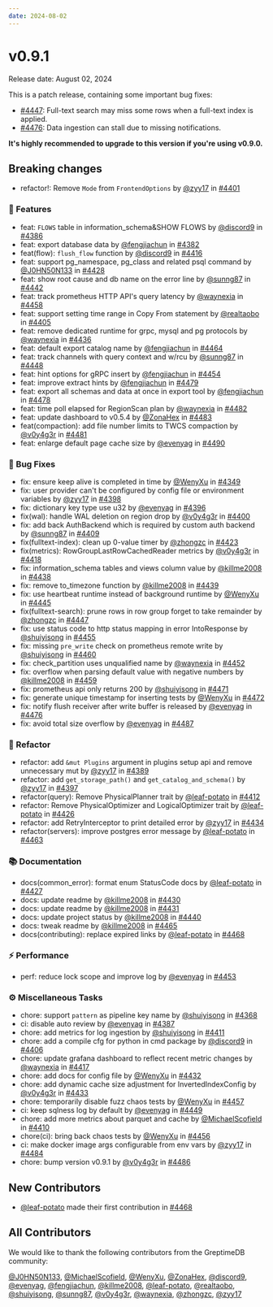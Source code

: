 ```yaml
---
date: 2024-08-02
---
```


# v0.9.1

Release date: August 02, 2024

This is a patch release, containing some important bug fixes:

- [#4447](https://github.com/GreptimeTeam/greptimedb/pull/4447): Full-text search may miss some rows when a full-text index is applied.
- [#4476](https://github.com/GreptimeTeam/greptimedb/pull/4476): Data ingestion can stall due to missing notifications.


**It's highly recommended to upgrade to this version if you're using v0.9.0.**



## Breaking changes

* refactor!: Remove `Mode` from `FrontendOptions` by [@zyy17](https://github.com/zyy17) in [#4401](https://github.com/GreptimeTeam/greptimedb/pull/4401)

### 🚀 Features

* feat: `FLOWS` table in information_schema&SHOW FLOWS by [@discord9](https://github.com/discord9) in [#4386](https://github.com/GreptimeTeam/greptimedb/pull/4386)
* feat: export database data by [@fengjiachun](https://github.com/fengjiachun) in [#4382](https://github.com/GreptimeTeam/greptimedb/pull/4382)
* feat(flow): `flush_flow` function by [@discord9](https://github.com/discord9) in [#4416](https://github.com/GreptimeTeam/greptimedb/pull/4416)
* feat: support pg_namespace, pg_class and related psql command by [@J0HN50N133](https://github.com/J0HN50N133) in [#4428](https://github.com/GreptimeTeam/greptimedb/pull/4428)
* feat: show root cause and db name on the error line by [@sunng87](https://github.com/sunng87) in [#4442](https://github.com/GreptimeTeam/greptimedb/pull/4442)
* feat: track prometheus HTTP API's query latency  by [@waynexia](https://github.com/waynexia) in [#4458](https://github.com/GreptimeTeam/greptimedb/pull/4458)
* feat: support setting time range in Copy From statement by [@realtaobo](https://github.com/realtaobo) in [#4405](https://github.com/GreptimeTeam/greptimedb/pull/4405)
* feat: remove dedicated runtime for grpc, mysql and pg protocols  by [@waynexia](https://github.com/waynexia) in [#4436](https://github.com/GreptimeTeam/greptimedb/pull/4436)
* feat: default export catalog name by [@fengjiachun](https://github.com/fengjiachun) in [#4464](https://github.com/GreptimeTeam/greptimedb/pull/4464)
* feat: track channels with query context and w/rcu by [@sunng87](https://github.com/sunng87) in [#4448](https://github.com/GreptimeTeam/greptimedb/pull/4448)
* feat: hint options for gRPC insert by [@fengjiachun](https://github.com/fengjiachun) in [#4454](https://github.com/GreptimeTeam/greptimedb/pull/4454)
* feat: improve extract hints by [@fengjiachun](https://github.com/fengjiachun) in [#4479](https://github.com/GreptimeTeam/greptimedb/pull/4479)
* feat: export all schemas and data at once in export tool by [@fengjiachun](https://github.com/fengjiachun) in [#4478](https://github.com/GreptimeTeam/greptimedb/pull/4478)
* feat: time poll elapsed for RegionScan plan by [@waynexia](https://github.com/waynexia) in [#4482](https://github.com/GreptimeTeam/greptimedb/pull/4482)
* feat: update dashboard to v0.5.4 by [@ZonaHex](https://github.com/ZonaHex) in [#4483](https://github.com/GreptimeTeam/greptimedb/pull/4483)
* feat(compaction): add file number limits to TWCS compaction by [@v0y4g3r](https://github.com/v0y4g3r) in [#4481](https://github.com/GreptimeTeam/greptimedb/pull/4481)
* feat: enlarge default page cache size by [@evenyag](https://github.com/evenyag) in [#4490](https://github.com/GreptimeTeam/greptimedb/pull/4490)

### 🐛 Bug Fixes

* fix: ensure keep alive is completed in time by [@WenyXu](https://github.com/WenyXu) in [#4349](https://github.com/GreptimeTeam/greptimedb/pull/4349)
* fix: user provider can't be configured by config file or environment variables by [@zyy17](https://github.com/zyy17) in [#4398](https://github.com/GreptimeTeam/greptimedb/pull/4398)
* fix: dictionary key type use u32 by [@evenyag](https://github.com/evenyag) in [#4396](https://github.com/GreptimeTeam/greptimedb/pull/4396)
* fix(wal): handle WAL deletion on region drop by [@v0y4g3r](https://github.com/v0y4g3r) in [#4400](https://github.com/GreptimeTeam/greptimedb/pull/4400)
* fix: add back AuthBackend which is required by custom auth backend by [@sunng87](https://github.com/sunng87) in [#4409](https://github.com/GreptimeTeam/greptimedb/pull/4409)
* fix(fulltext-index): clean up 0-value timer by [@zhongzc](https://github.com/zhongzc) in [#4423](https://github.com/GreptimeTeam/greptimedb/pull/4423)
* fix(metrics): RowGroupLastRowCachedReader metrics by [@v0y4g3r](https://github.com/v0y4g3r) in [#4418](https://github.com/GreptimeTeam/greptimedb/pull/4418)
* fix: information_schema tables and views column value by [@killme2008](https://github.com/killme2008) in [#4438](https://github.com/GreptimeTeam/greptimedb/pull/4438)
* fix: remove to_timezone function by [@killme2008](https://github.com/killme2008) in [#4439](https://github.com/GreptimeTeam/greptimedb/pull/4439)
* fix: use heartbeat runtime instead of background runtime by [@WenyXu](https://github.com/WenyXu) in [#4445](https://github.com/GreptimeTeam/greptimedb/pull/4445)
* fix(fulltext-search): prune rows in row group forget to take remainder by [@zhongzc](https://github.com/zhongzc) in [#4447](https://github.com/GreptimeTeam/greptimedb/pull/4447)
* fix: use status code to http status mapping in error IntoResponse by [@shuiyisong](https://github.com/shuiyisong) in [#4455](https://github.com/GreptimeTeam/greptimedb/pull/4455)
* fix: missing `pre_write` check on prometheus remote write by [@shuiyisong](https://github.com/shuiyisong) in [#4460](https://github.com/GreptimeTeam/greptimedb/pull/4460)
* fix: check_partition uses unqualified name by [@waynexia](https://github.com/waynexia) in [#4452](https://github.com/GreptimeTeam/greptimedb/pull/4452)
* fix: overflow when parsing default value with negative numbers by [@killme2008](https://github.com/killme2008) in [#4459](https://github.com/GreptimeTeam/greptimedb/pull/4459)
* fix: prometheus api only returns 200 by [@shuiyisong](https://github.com/shuiyisong) in [#4471](https://github.com/GreptimeTeam/greptimedb/pull/4471)
* fix: generate unique timestamp for inserting tests by [@WenyXu](https://github.com/WenyXu) in [#4472](https://github.com/GreptimeTeam/greptimedb/pull/4472)
* fix: notify flush receiver after write buffer is released by [@evenyag](https://github.com/evenyag) in [#4476](https://github.com/GreptimeTeam/greptimedb/pull/4476)
* fix: avoid total size overflow by [@evenyag](https://github.com/evenyag) in [#4487](https://github.com/GreptimeTeam/greptimedb/pull/4487)

### 🚜 Refactor

* refactor: add `&mut Plugins` argument in plugins setup api and remove unnecessary mut by [@zyy17](https://github.com/zyy17) in [#4389](https://github.com/GreptimeTeam/greptimedb/pull/4389)
* refactor: add `get_storage_path()` and `get_catalog_and_schema()` by [@zyy17](https://github.com/zyy17) in [#4397](https://github.com/GreptimeTeam/greptimedb/pull/4397)
* refactor(query): Remove PhysicalPlanner trait by [@leaf-potato](https://github.com/leaf-potato) in [#4412](https://github.com/GreptimeTeam/greptimedb/pull/4412)
* refactor: Remove PhysicalOptimizer and LogicalOptimizer trait by [@leaf-potato](https://github.com/leaf-potato) in [#4426](https://github.com/GreptimeTeam/greptimedb/pull/4426)
* refactor: add RetryInterceptor to print detailed error by [@zyy17](https://github.com/zyy17) in [#4434](https://github.com/GreptimeTeam/greptimedb/pull/4434)
* refactor(servers): improve postgres error message by [@leaf-potato](https://github.com/leaf-potato) in [#4463](https://github.com/GreptimeTeam/greptimedb/pull/4463)

### 📚 Documentation

* docs(common_error): format enum StatusCode docs by [@leaf-potato](https://github.com/leaf-potato) in [#4427](https://github.com/GreptimeTeam/greptimedb/pull/4427)
* docs: update readme by [@killme2008](https://github.com/killme2008) in [#4430](https://github.com/GreptimeTeam/greptimedb/pull/4430)
* docs: update readme by [@killme2008](https://github.com/killme2008) in [#4431](https://github.com/GreptimeTeam/greptimedb/pull/4431)
* docs: update project status by [@killme2008](https://github.com/killme2008) in [#4440](https://github.com/GreptimeTeam/greptimedb/pull/4440)
* docs: tweak readme by [@killme2008](https://github.com/killme2008) in [#4465](https://github.com/GreptimeTeam/greptimedb/pull/4465)
* docs(contributing): replace expired links by [@leaf-potato](https://github.com/leaf-potato) in [#4468](https://github.com/GreptimeTeam/greptimedb/pull/4468)

### ⚡ Performance

* perf: reduce lock scope and improve log by [@evenyag](https://github.com/evenyag) in [#4453](https://github.com/GreptimeTeam/greptimedb/pull/4453)

### ⚙️ Miscellaneous Tasks

* chore: support `pattern` as pipeline key name by [@shuiyisong](https://github.com/shuiyisong) in [#4368](https://github.com/GreptimeTeam/greptimedb/pull/4368)
* ci: disable auto review by [@evenyag](https://github.com/evenyag) in [#4387](https://github.com/GreptimeTeam/greptimedb/pull/4387)
* chore: add metrics for log ingestion by [@shuiyisong](https://github.com/shuiyisong) in [#4411](https://github.com/GreptimeTeam/greptimedb/pull/4411)
* chore: add a compile cfg for python in cmd package by [@discord9](https://github.com/discord9) in [#4406](https://github.com/GreptimeTeam/greptimedb/pull/4406)
* chore: update grafana dashboard to reflect recent metric changes by [@waynexia](https://github.com/waynexia) in [#4417](https://github.com/GreptimeTeam/greptimedb/pull/4417)
* chore: add docs for config file by [@WenyXu](https://github.com/WenyXu) in [#4432](https://github.com/GreptimeTeam/greptimedb/pull/4432)
* chore: add dynamic cache size adjustment for InvertedIndexConfig by [@v0y4g3r](https://github.com/v0y4g3r) in [#4433](https://github.com/GreptimeTeam/greptimedb/pull/4433)
* chore: temporarily disable fuzz chaos tests by [@WenyXu](https://github.com/WenyXu) in [#4457](https://github.com/GreptimeTeam/greptimedb/pull/4457)
* ci: keep sqlness log by default by [@evenyag](https://github.com/evenyag) in [#4449](https://github.com/GreptimeTeam/greptimedb/pull/4449)
* chore: add more metrics about parquet and cache by [@MichaelScofield](https://github.com/MichaelScofield) in [#4410](https://github.com/GreptimeTeam/greptimedb/pull/4410)
* chore(ci): bring back chaos tests by [@WenyXu](https://github.com/WenyXu) in [#4456](https://github.com/GreptimeTeam/greptimedb/pull/4456)
* ci: make docker image args configurable from env vars by [@zyy17](https://github.com/zyy17) in [#4484](https://github.com/GreptimeTeam/greptimedb/pull/4484)
* chore: bump version v0.9.1 by [@v0y4g3r](https://github.com/v0y4g3r) in [#4486](https://github.com/GreptimeTeam/greptimedb/pull/4486)

## New Contributors

* [@leaf-potato](https://github.com/leaf-potato) made their first contribution in [#4468](https://github.com/GreptimeTeam/greptimedb/pull/4468)

## All Contributors

We would like to thank the following contributors from the GreptimeDB community:

[@J0HN50N133](https://github.com/J0HN50N133), [@MichaelScofield](https://github.com/MichaelScofield), [@WenyXu](https://github.com/WenyXu), [@ZonaHex](https://github.com/ZonaHex), [@discord9](https://github.com/discord9), [@evenyag](https://github.com/evenyag), [@fengjiachun](https://github.com/fengjiachun), [@killme2008](https://github.com/killme2008), [@leaf-potato](https://github.com/leaf-potato), [@realtaobo](https://github.com/realtaobo), [@shuiyisong](https://github.com/shuiyisong), [@sunng87](https://github.com/sunng87), [@v0y4g3r](https://github.com/v0y4g3r), [@waynexia](https://github.com/waynexia), [@zhongzc](https://github.com/zhongzc), [@zyy17](https://github.com/zyy17)
